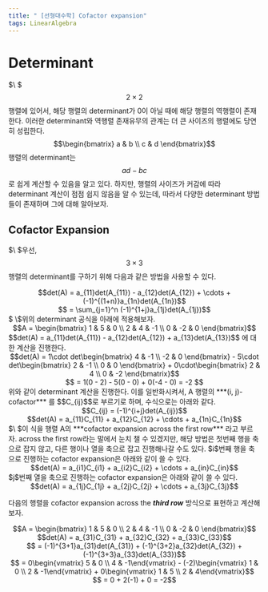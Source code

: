 ```yaml
---
title: " [선형대수학] Cofactor expansion"
tags: LinearAlgebra
---
```


# Determinant
$\ $ $$2 \times 2$$ 행렬에 있어서, 해당 행렬의 determinant가 0이 아닐 때에 해당 행렬의 역행렬이 존재한다.
이러한 determinant와 역행렬 존재유무의 관계는 더 큰 사이즈의 행렬에도 당연히 성립한다. $$\begin{bmatrix} a & b \\ c & d \end{bmatrix}$$ 행렬의 determinant는 $$ ad - bc $$로 쉽게 계산할 수 있음을 알고 있다. 하지만, 행렬의 사이즈가 커감에 따라 determinant 계산이 점점 쉽지 않음을 알 수 있는데, 따라서 다양한 determinant 방법들이 존재하며 그에 대해 알아보자.
## Cofactor Expansion
$\ $우선, $$3\times 3$$ 행렬의 determinant를 구하기 위해 다음과 같은 방법을 사용할 수 있다.
<center> $$det(A) = a_{11}det(A_{11}) - a_{12}det(A_{12}) + \cdots + (-1)^{(1+n)}a_{1n}det(A_{1n})$$</center>
<center>$$ = \sum_{j=1}^n (-1)^{1+j}a_{1j}det(A_{1j})$$</center>
$ \$위의 determinant 공식을 아래에 적용해보자.<br>
<center>$$A = \begin{bmatrix} 1 & 5 & 0 \\ 2 & 4  & -1 \\ 0 & -2 & 0 \end{bmatrix}$$ </center>
$$det(A) = a_{11}det(A_{11}) - a_{12}det(A_{12}) + a_{13}det(A_{13})$$ 에 대한 계산을 진행한다.
<center>
$$det(A) = 1\cdot det\begin{bmatrix} 4 & -1 \\ -2 & 0 \end{bmatrix} - 5\cdot det\begin{bmatrix} 2 & -1 \\ 0 & 0 \end{bmatrix} + 0\cdot\begin{bmatrix} 2 & 4 \\ 0 & -2 \end{bmatrix}$$</center>
<center>$$ = 1(0 - 2) - 5(0 - 0) + 0(-4 - 0) = -2 $$</center>
위와 같이 determinant 계산을 진행한다. 이를 일반화시켜서, A 행렬의 ***(i, j)-cofactor*** 를 $$C_{ij}$$로 부르기로 하며, 수식으로는 아래와 같다.
<center>$$C_{ij} = (-1)^{i+j}det(A_{ij})$$</center>
<center> $$det(A) = a_{11}C_{11} + a_{12}C_{12} + \cdots + a_{1n}C_{1n}$$</center>
$\ $이 식을 행렬 A의 ***cofactor expansion across the first row*** 라고 부르자. across the first row라는 말에서 눈치 챌 수 있겠지만, 해당 방법은 첫번째 행을 축으로 잡지 않고, 다른 행이나 열을 축으로 잡고 진행해나갈 수도 있다.
$i$번째 행을 축으로 진행하는 cofactor expansion은 아래와 같이 쓸 수 있다.
<center> $$det(A) = a_{i1}C_{i1} + a_{i2}C_{i2} + \cdots + a_{in}C_{in}$$</center>
$j$번째 열을 축으로 진행하는 cofactor expansion은 아래와 같이 쓸 수 있다.
<center> $$det(A) = a_{1j}C_{1j} + a_{2j}C_{2j} + \cdots + a_{3j}C_{3j}$$</center>

다음의 행렬을 cofactor expansion across the ***third row*** 방식으로 표현하고 계산해보자.
<center>$$A = \begin{bmatrix} 1 & 5 & 0 \\ 2 & 4  & -1 \\ 0 & -2 & 0 \end{bmatrix}$$ </center>
<center>$$det(A) = a_{31}C_{31} + a_{32}C_{32} + a_{33}C_{33}$$</center>
<center>$$ = (-1)^{3+1}a_{31}det(A_{31}) + (-1)^{3+2}a_{32}det(A_{32}) + (-1)^{3+3}a_{33}det(A_{33})$$</center>
<center>$$ = 0\begin{vmatrix} 5 & 0 \\ 4 & -1\end{vmatrix} - (-2)\begin{vmatrix} 1 & 0 \\ 2 & -1\end{vmatrix} + 0\begin{vmatrix} 1 & 5 \\ 2 & 4\end{vmatrix}$$</center>
<center>$$ = 0 + 2(-1) + 0 = -2$$<center>
